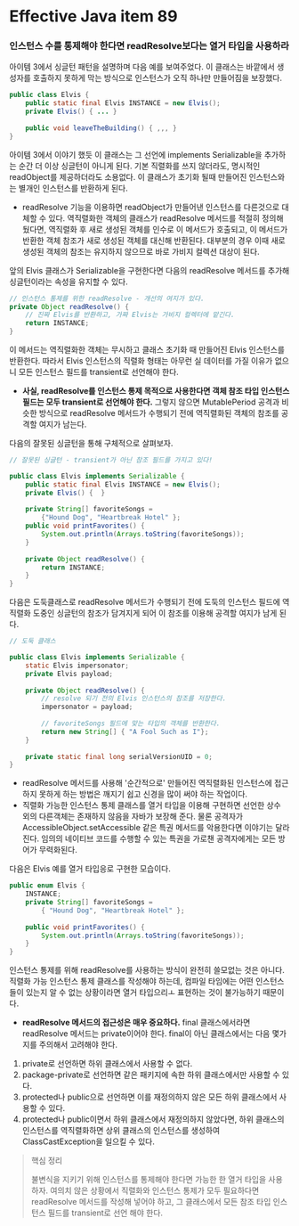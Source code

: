 # Effective Java item 89



### 인스턴스 수를 통제해야 한다면 readResolve보다는 열거 타입을 사용하라



아이템 3에서 싱글턴 패턴을 설명하며 다음 예를 보여주었다. 이 클래스는 바깥에서 생성자를 호출하지 못하게 막는 방식으로 인스턴스가 오직 하나만 만들어짐을 보장했다.



```java
public class Elvis {
    public static final Elvis INSTANCE = new Elvis();
    private Elvis() { ... }
    
    public void leaveTheBuilding() { ,,, }
}
```

아이템 3에서 이야기 했듯 이 클래스는 그 선언에 implements Serializable을 추가하는 순간 더 이상 싱글턴이 아니게 된다. 기본 직렬화를 쓰지 않더라도, 명시적인 readObject를 제공하더라도 소용없다. 이 클래스가 초기화 될때 만들어진 인스턴스와는 별개인 인스턴스를 반환하게 된다.



- readResolve 기능을 이용하면 readObject가 만들어낸 인스턴스를 다른것으로 대체할 수 있다. 역직렬화한 객체의 클래스가 readResolve 메서드를 적절히 정의해뒀다면, 역직렬화 후 새로 생성된 객체를 인수로 이 메서드가 호출되고, 이 메서드가 반환한 객체 참조가 새로 생성된 객체를 대신해 반환된다. 대부분의 경우 이때 새로 생성된 객체의 참조는 유지하지 않으므로 바로 가비지 컬렉션 대상이 된다.



앞의 Elvis 클래스가 Serializable을 구현한다면 다음의 readResolve 메서드를 추가해 싱글턴이라는 속성을 유지할 수 있다.

```java
// 인스턴스 통제를 위한 readResolve - 개선의 여지가 있다.
private Object readResolve() {
    // 진짜 Elvis를 반환하고, 가짜 Elvis는 가비지 컬렉터에 맡긴다.
    return INSTANCE;
}
```

이 메서드는 역직렬화한 객체는 무시하고 클래스 초기화 때 만들어진 Elvis 인스턴스를 반환한다. 따라서 Elvis 인스턴스의 직렬화 형태는 아무런 실 데이터를 가질 이유가 없으니 모든 인스턴스 필드를 transient로 선언해야 한다.



- **사실, readResolve를 인스턴스 통제 목적으로 사용한다면 객체 참조 타입 인스턴스 필드는 모두 transient로 선언해야 한다.** 그렇지 않으면 MutablePeriod 공격과 비슷한 방식으로 readResolve 메서드가 수행되기 전에 역직렬화된 객체의 참조를 공격할 여지가 남는다.



다음의 잘못된 싱글턴을 통해 구체적으로 살펴보자.

```java
// 잘못된 싱글턴 - transient가 아닌 참조 필드를 가지고 있다!

public class Elvis implements Serializable {
    public static final Elvis INSTANCE = new Elvis();
    private Elvis() {  }
    
    private String[] favoriteSongs =
    	{"Hound Dog", "Heartbreak Hotel" };
    public void printFavorites() {
        System.out.println(Arrays.toString(favoriteSongs));
    }
    
    private Object readResolve() {
        return INSTANCE;
    }
}
```

다음은 도둑클래스로 readResolve 메서드가 수행되기 전에 도둑의 인스턴스 필드에 역직렬화 도중인 싱글턴의 참조가 담겨지게 되어 이 참조를 이용해 공격할 여지가 남게 된다.

```java
// 도둑 클래스

public class Elvis implements Serializable {
    static Elvis impersonator;
    private Elvis payload;
    
    private Object readResolve() {
        // resolve 되기 전의 Elvis 인스턴스의 참조를 저장한다.
        impersonator = payload;
        
        // favoriteSongs 필드에 맞는 타입의 객체를 반환한다.
        return new String[] { "A Fool Such as I"};
    }
    
    private static final long serialVersionUID = 0;
}
```

- readResolve 메서드를 사용해 '순간적으로' 만들어진 역직렬화된 인스턴스에 접근하지 못하게 하는 방법은 깨지기 쉽고 신경을 많이 써야 하는 작업이다.
- 직렬화 가능한 인스턴스 통제 클래스를 열거 타입을 이용해 구현하면 선언한 상수 외의 다른객체는 존재하지 않음을 자바가 보장해 준다. 물론 공격자가 AccessibleObject.setAccessible 같은 특권 메서드를 악용한다면 이야기는 달라진다. 임의의 네이티브 코드를 수행할 수 있는 특권을 가로챈 공격자에게는 모든 방어가 무력화된다. 



다음은 Elvis 예를 열거 타입응로 구현한 모습이다.

```java
public enum Elvis {
    INSTANCE;
    private String[] favoriteSongs = 
    	{ "Hound Dog", "Heartbreak Hotel" };
    
    public void printFavorites() {
        System.out.println(Arrays.toString(favoriteSongs));
    }
}
```

인스턴스 통제를 위해 readResolve를 사용하는 방식이 완전히 쓸모없는 것은 아니다. 직렬화 가능 인스턴스 통제 클래스를 작성해야 하는데, 컴파일 타임에는 어떤 인스턴스들이 있는지 알 수 없는 상황이라면 열거 타입으리ㅗ 표현하는 것이 불가능하기 때문이다.



- **readResolve 메서드의 접근성은 매우 중요하다.** final 클래스에서라면 readResolve 메서드는 private이어야 한다. final이 아닌 클래스에서는 다음 몇가지를 주의해서 고려해야 한다.

1. private로 선언하면 하위 클래스에서 사용할 수 없다.
2. package-private로 선언하면 같은 패키지에 속한 하위 클래스에서만 사용할 수 있다.
3. protected나 public으로 선언하면 이를 재정의하지 않은 모든 하위 클래스에서 사용할 수 있다.
4. protected나 public이면서 하위 클래스에서 재정의하지 않았다면, 하위 클래스의 인스턴스를 역직렬화하면 상위 클래스의 인스턴스를 생성하여 ClassCastException을 일으킬 수 있다.



> 핵심 정리
>
> 불변식을 지키기 위해 인스턴스를 통제해야 한다면 가능한 한 열거 타입을 사용하자. 여의치 않은 상황에서 직렬화와 인스턴스 통제가 모두 필요하다면 readResolve 메서드를 작성해 넣어야 하고, 그 클래스에서 모든 참조 타입 인스턴스 필드를 transient로 선언 해야 한다.